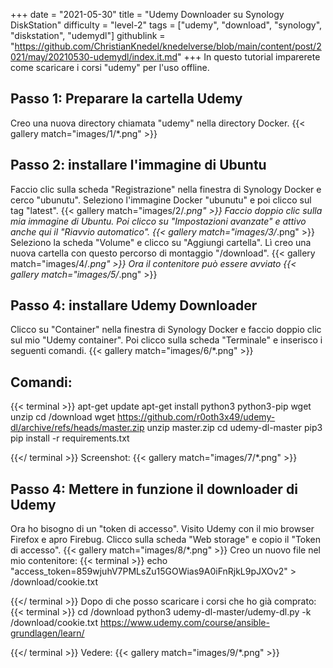 +++
date = "2021-05-30"
title = "Udemy Downloader su Synology DiskStation"
difficulty = "level-2"
tags = ["udemy", "download", "synology", "diskstation", "udemydl"]
githublink = "https://github.com/ChristianKnedel/knedelverse/blob/main/content/post/2021/may/20210530-udemydl/index.it.md"
+++
In questo tutorial imparerete come scaricare i corsi "udemy" per l'uso offline.
## Passo 1: Preparare la cartella Udemy
Creo una nuova directory chiamata "udemy" nella directory Docker.
{{< gallery match="images/1/*.png" >}}

## Passo 2: installare l'immagine di Ubuntu
Faccio clic sulla scheda "Registrazione" nella finestra di Synology Docker e cerco "ubunutu". Seleziono l'immagine Docker "ubunutu" e poi clicco sul tag "latest".
{{< gallery match="images/2/*.png" >}}
Faccio doppio clic sulla mia immagine di Ubuntu. Poi clicco su "Impostazioni avanzate" e attivo anche qui il "Riavvio automatico".
{{< gallery match="images/3/*.png" >}}
Seleziono la scheda "Volume" e clicco su "Aggiungi cartella". Lì creo una nuova cartella con questo percorso di montaggio "/download".
{{< gallery match="images/4/*.png" >}}
Ora il contenitore può essere avviato
{{< gallery match="images/5/*.png" >}}

## Passo 4: installare Udemy Downloader
Clicco su "Container" nella finestra di Synology Docker e faccio doppio clic sul mio "Udemy container". Poi clicco sulla scheda "Terminale" e inserisco i seguenti comandi.
{{< gallery match="images/6/*.png" >}}

##  Comandi:

{{< terminal >}}
apt-get update
apt-get install python3 python3-pip wget unzip
cd /download
wget https://github.com/r0oth3x49/udemy-dl/archive/refs/heads/master.zip
unzip master.zip
cd udemy-dl-master
pip3 pip install -r requirements.txt

{{</ terminal >}}
Screenshot:
{{< gallery match="images/7/*.png" >}}

## Passo 4: Mettere in funzione il downloader di Udemy
Ora ho bisogno di un "token di accesso". Visito Udemy con il mio browser Firefox e apro Firebug. Clicco sulla scheda "Web storage" e copio il "Token di accesso".
{{< gallery match="images/8/*.png" >}}
Creo un nuovo file nel mio contenitore:
{{< terminal >}}
echo "access_token=859wjuhV7PMLsZu15GOWias9A0iFnRjkL9pJXOv2" > /download/cookie.txt

{{</ terminal >}}
Dopo di che posso scaricare i corsi che ho già comprato:
{{< terminal >}}
cd /download
python3 udemy-dl-master/udemy-dl.py -k /download/cookie.txt https://www.udemy.com/course/ansible-grundlagen/learn/

{{</ terminal >}}
Vedere:
{{< gallery match="images/9/*.png" >}}
